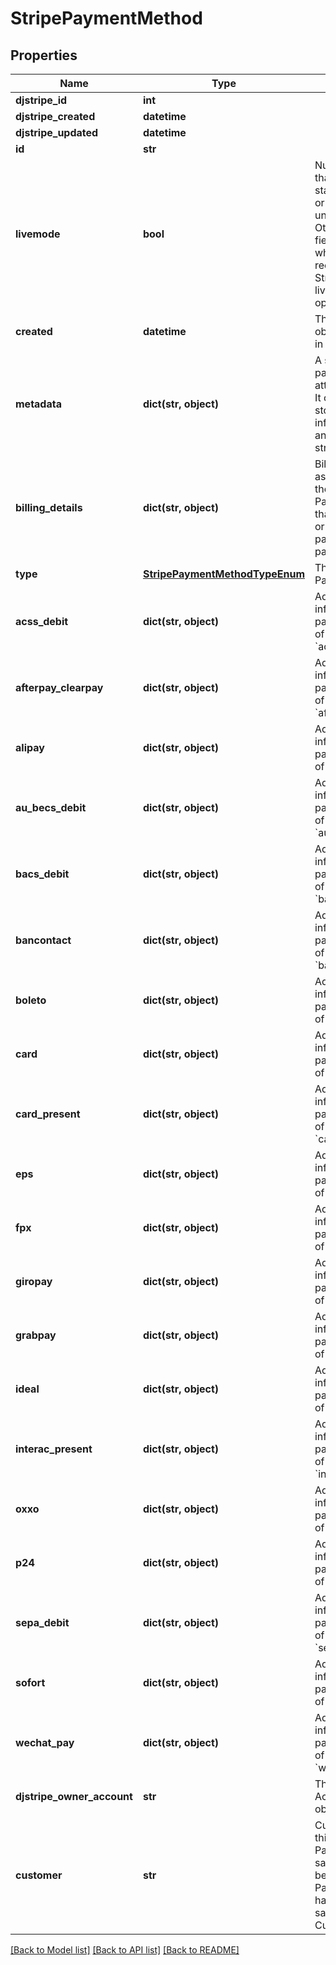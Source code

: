 # StripePaymentMethod


## Properties
Name | Type | Description | Notes
------------ | ------------- | ------------- | -------------
**djstripe_id** | **int** |  | [readonly] 
**djstripe_created** | **datetime** |  | [readonly] 
**djstripe_updated** | **datetime** |  | [readonly] 
**id** | **str** |  | 
**livemode** | **bool** | Null here indicates that the livemode status is unknown or was previously unrecorded. Otherwise, this field indicates whether this record comes from Stripe test mode or live mode operation. | [optional] 
**created** | **datetime** | The datetime this object was created in stripe. | [optional] 
**metadata** | **dict(str, object)** | A set of key/value pairs that you can attach to an object. It can be useful for storing additional information about an object in a structured format. | [optional] 
**billing_details** | **dict(str, object)** | Billing information associated with the PaymentMethod that may be used or required by particular types of payment methods. | 
**type** | [**StripePaymentMethodTypeEnum**](StripePaymentMethodTypeEnum.md) | The type of the PaymentMethod. | 
**acss_debit** | **dict(str, object)** | Additional information for payment methods of type &#x60;acss_debit&#x60; | [optional] 
**afterpay_clearpay** | **dict(str, object)** | Additional information for payment methods of type &#x60;afterpay_clearpay&#x60; | [optional] 
**alipay** | **dict(str, object)** | Additional information for payment methods of type &#x60;alipay&#x60; | [optional] 
**au_becs_debit** | **dict(str, object)** | Additional information for payment methods of type &#x60;au_becs_debit&#x60; | [optional] 
**bacs_debit** | **dict(str, object)** | Additional information for payment methods of type &#x60;bacs_debit&#x60; | [optional] 
**bancontact** | **dict(str, object)** | Additional information for payment methods of type &#x60;bancontact&#x60; | [optional] 
**boleto** | **dict(str, object)** | Additional information for payment methods of type &#x60;boleto&#x60; | [optional] 
**card** | **dict(str, object)** | Additional information for payment methods of type &#x60;card&#x60; | [optional] 
**card_present** | **dict(str, object)** | Additional information for payment methods of type &#x60;card_present&#x60; | [optional] 
**eps** | **dict(str, object)** | Additional information for payment methods of type &#x60;eps&#x60; | [optional] 
**fpx** | **dict(str, object)** | Additional information for payment methods of type &#x60;fpx&#x60; | [optional] 
**giropay** | **dict(str, object)** | Additional information for payment methods of type &#x60;giropay&#x60; | [optional] 
**grabpay** | **dict(str, object)** | Additional information for payment methods of type &#x60;grabpay&#x60; | [optional] 
**ideal** | **dict(str, object)** | Additional information for payment methods of type &#x60;ideal&#x60; | [optional] 
**interac_present** | **dict(str, object)** | Additional information for payment methods of type &#x60;interac_present&#x60; | [optional] 
**oxxo** | **dict(str, object)** | Additional information for payment methods of type &#x60;oxxo&#x60; | [optional] 
**p24** | **dict(str, object)** | Additional information for payment methods of type &#x60;p24&#x60; | [optional] 
**sepa_debit** | **dict(str, object)** | Additional information for payment methods of type &#x60;sepa_debit&#x60; | [optional] 
**sofort** | **dict(str, object)** | Additional information for payment methods of type &#x60;sofort&#x60; | [optional] 
**wechat_pay** | **dict(str, object)** | Additional information for payment methods of type &#x60;wechat_pay&#x60; | [optional] 
**djstripe_owner_account** | **str** | The Stripe Account this object belongs to. | [optional] 
**customer** | **str** | Customer to which this PaymentMethod is saved. This will not be set when the PaymentMethod has not been saved to a Customer. | [optional] 

[[Back to Model list]](../README.md#documentation-for-models) [[Back to API list]](../README.md#documentation-for-api-endpoints) [[Back to README]](../README.md)


